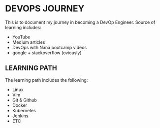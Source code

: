 # DEVOPS JOURNEY
This is to document my journey in becoming a DevOp Engineer. Source of learning includes:
- YouTube
- Medium articles
- DevOps with Nana bootcamp videos
- google + stackoverflow (oviously)
## LEARNING PATH
The learning path includes the following:
- Linux
- Vim 
- Git & Github
- Docker
- Kubernetes
- Jenkins
- ETC